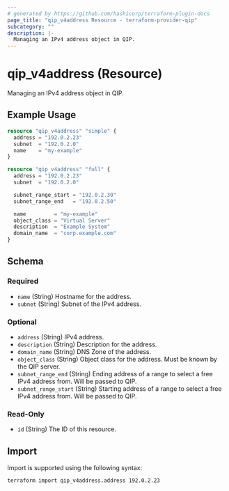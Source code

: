 ```yaml
---
# generated by https://github.com/hashicorp/terraform-plugin-docs
page_title: "qip_v4address Resource - terraform-provider-qip"
subcategory: ""
description: |-
  Managing an IPv4 address object in QIP.
---
```


# qip_v4address (Resource)

Managing an IPv4 address object in QIP.

## Example Usage

```terraform
resource "qip_v4address" "simple" {
  address = "192.0.2.23"
  subnet  = "192.0.2.0"
  name    = "my-example"
}

resource "qip_v4address" "full" {
  address = "192.0.2.23"
  subnet  = "192.0.2.0"

  subnet_range_start = "192.0.2.30"
  subnet_range_end   = "192.0.2.50"

  name         = "my-example"
  object_class = "Virtual Server"
  description  = "Example System"
  domain_name  = "corp.example.com"
}
```

<!-- schema generated by tfplugindocs -->
## Schema

### Required

- `name` (String) Hostname for the address.
- `subnet` (String) Subnet of the IPv4 address.

### Optional

- `address` (String) IPv4 address.
- `description` (String) Description for the address.
- `domain_name` (String) DNS Zone of the address.
- `object_class` (String) Object class for the address. Must be known by the QIP server.
- `subnet_range_end` (String) Ending address of a range to select a free IPv4 address from. Will be passed to QIP.
- `subnet_range_start` (String) Starting address of a range to select a free IPv4 address from. Will be passed to QIP.

### Read-Only

- `id` (String) The ID of this resource.

## Import

Import is supported using the following syntax:

```shell
terraform import qip_v4address.address 192.0.2.23
```
